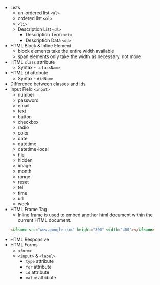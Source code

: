 - Lists
  - un-ordered list `<ul>`
  - ordered list `<ol>`
  - `<li>`
  - Description List `<dl>`
    - Description Term `<dt>`
    - Description Data `<dd>`
- HTML Block & Inline Element
  - block elements take the entire width available
  - span elements only take the width as necessary, not more
- HTML `class` attribute
  - Syntax - `.className`
- HTML `id` attribute
  - Syntax - `#idName`
- Difference between classes and ids
- Input Field `<input>`
  - number
  - password
  - email
  - text
  - button
  - checkbox
  - radio
  - color
  - date
  - datetime
  - datetime-local
  - file
  - hidden
  - image
  - month
  - range
  - reset
  - tel
  - time
  - url
  - week
- HTML Frame Tag
  - Inline frame is used to embed another html document within the current HTML document.
  ```html
  <iframe src="www.google.com" height="300" width="400"></iframe>
  ```
- HTML Responsive
- HTML Forms
  - `<form>`
  - `<input>` & `<label>`
    - `type` attribute
    - `for` attribute
    - `id` attribute
    - `value` attribute
